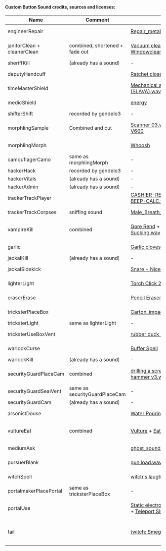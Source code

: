 #### Custom Button Sound credits, sources and licenses:

| Name | Comment | Url | License |
|---|---|---|---|
|engineerRepair| | [Repair_metal.wav](https://freesound.org/people/zbig77/sounds/244985/ ) | CC0 1.0|
|janitorClean + cleanerClean | combined, shortened + fade out | [Vacuum cleaner.wav](https://freesound.org/people/Accorman/sounds/573797/ ) + [Windowcleaner Spray](https://freesound.org/people/Rudmer_Rotteveel/sounds/536409/ )| CC0 1.0 both|
|sheriffKill | (already has a sound)  |-|-|
|deputyHandcuff | | [Ratchet close long.wav](https://freesound.org/people/jameswrowles/sounds/437230/ ) | CC0 1.0|
|timeMasterShield  | | [Mechanical alarm clock is ticking (SLAVA).wav](https://freesound.org/people/ST303/sounds/171043/ ) | CC0 1.0|
|medicShield | | [energy](https://freesound.org/people/Leszek_Szary/sounds/146727/ )| CC0 1.0 |
|shifterShift | recorded by gendelo3 | - | GPLv3 |
|morphlingSample |Combined and cut |[Scanner 03.wav](https://freesound.org/people/Glitchedtones/sounds/375942/ ) + [ scanner epson V600](https://freesound.org/people/gecop/sounds/521298/ )| CC0 1.0 both|
|morphlingMorph | | [Whoosh](https://freesound.org/people/qubodup/sounds/60013/) | CC0 1.0 |
|camouflagerCamo | same as morphlingMorph | - | - |
|hackerHack | recorded by gendelo3 | - | GPLv3 |
|hackerVitals  | (already has a sound) |-|-|
|hackerAdmin  | (already has a sound) |-|-|
|trackerTrackPlayer | | [CASHIER-REGISTER-KEYBOARD-BEEP-CALC.wav](https://freesound.org/people/newagesoup/sounds/348240/ ) | CC0 1.0 |
|trackerTrackCorpses |sniffing sound|[Male_Breath_Sniff_Stereo_NT4.wav](https://freesound.org/people/Nox_Sound/sounds/554905/ ) | CC0 1.0 |
|vampireKill |combined |[Gore Rend](https://freesound.org/people/magnuswaker/sounds/563491/ ) +  [R15-53-Blood Sucking.wav](https://freesound.org/people/craigsmith/sounds/487070/ ) | CC0 1.0 both|
|garlic | | [Garlic cloves](https://freesound.org/people/Aemyn/sounds/512453/ )| CC0 1.0 |
|jackalKill | (already has a sound) |-|-|
|jackalSidekick | | [Snare - Nice.wav]( https://freesound.org/people/molodiaz/sounds/593550/ )| CC0 1.0 |
|lighterLight | |[Torch Click 2](https://freesound.org/people/BenjaminNelan/sounds/410360/ ) | CC0 1.0 |
|eraserErase | | [Pencil Eraser Erasing](https://freesound.org/people/deleted_user_7146007/sounds/383861/ ) | CC0 1.0 |
|tricksterPlaceBox | |[Carton_impact_5.wav](https://freesound.org/people/andresix/sounds/245617/ ) | CC0 1.0 |
|tricksterLight | same as lighterLight |-|-|
|tricksterUseBoxVent | |[rubber duck -CsG-.wav](https://freesound.org/people/csaszi/sounds/350917/) | CC0 1.0 |
|warlockCurse | | [Buffer Spell](https://freesound.org/people/deleted_user_3277771/sounds/176741/ ) | CC0 1.0 |
|warlockKill | (already has a sound) |-|-|
|securityGuardPlaceCam | combined | [drilling a screw into wood.wav](https://freesound.org/people/chewiesmissus/sounds/244242/ ) + [hammer v3.wav](https://freesound.org/people/blukotek/sounds/337814/ ) | CC0 1.0 both|
|securityGuardSealVent | same as securityGuardPlaceCam |-|-|
|securityGuardCam | (already has a sound) |-|-|
|arsonistDouse | | [Water Pouring Out of Bucket](https://freesound.org/people/Breviceps/sounds/508178/ )| CC0 1.0 |
|vultureEat | combined | [Vulture](https://freesound.org/people/AntumDeluge/sounds/188041/ ) + [Eating Crisps](https://freesound.org/people/Sethroph/sounds/334209/ )| CC0 1.0 both| |
|mediumAsk| |[ghost_sounds.wav](https://freesound.org/people/fishwithfeathers/sounds/177768/ )| CC0 1.0|
|pursuerBlank | | [gun load.wav](https://freesound.org/people/Shelby_Wideman/sounds/178141/ )| CC0 1.0 |
|witchSpell | | [witch's laugh](https://freesound.org/people/Yogoorth/sounds/589144/ ) | CC0 1.0 |
|portalmakerPlacePortal | same as tricksterPlaceBox| - | - |
|portalUse | | [Static electronic noise - Xbox 360](https://freesound.org/people/scenes/sounds/431654/ ) + [Teleport Slurp](https://freesound.org/people/GameAudio/sounds/220163/  ) | CC0 1.0 both |
|fail | | [twitch: SmeggyTV: Mein Auge](https://www.twitch.tv/smeggytv/clip/KindQuaintEndiveDancingBanana-Zoc-bXUnqNCoqQD5 )  | License granted for use in TOR |